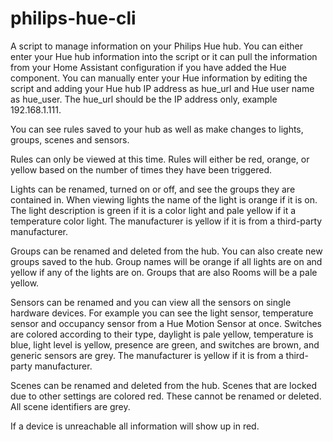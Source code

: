# philips-hue-cli

A script to manage information on your Philips Hue hub. You can either enter your Hue hub information into the script or it can pull the information from your Home Assistant configuration if you have added the Hue component. You can manually enter your Hue information by editing the script and adding your Hue hub IP address as hue_url and Hue user name as hue_user. The hue_url should be the IP address only, example 192.168.1.111.

You can see rules saved to your hub as well as make changes to lights, groups, scenes and sensors.

Rules can only be viewed at this time. Rules will either be red, orange, or yellow based on the number of times they have been triggered.

Lights can be renamed, turned on or off, and see the groups they are contained in. When viewing lights the name of the light is orange if it is on. The light description is green if it is a color light and pale yellow if it a temperature color light. The manufacturer is yellow if it is from a third-party manufacturer.

Groups can be renamed and deleted from the hub. You can also create new groups saved to the hub. Group names will be orange if all lights are on and yellow if any of the lights are on. Groups that are also Rooms will be a pale yellow.

Sensors can be renamed and you can view all the sensors on single hardware devices. For example you can see the light sensor, temperature sensor and occupancy sensor from a Hue Motion Sensor at once. Switches are colored according to their type, daylight is pale yellow, temperature is blue, light level is yellow, presence are green, and switches are brown, and generic sensors are grey. The manufacturer is yellow if it is from a third-party manufacturer.

Scenes can be renamed and deleted from the hub. Scenes that are locked due to other settings are colored red. These cannot be renamed or deleted. All scene identifiers are grey.

If a device is unreachable all information will show up in red.
